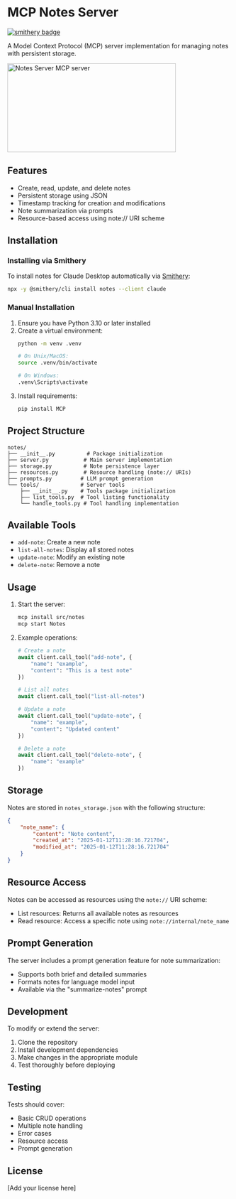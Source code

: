 # MCP Notes Server
[![smithery badge](https://smithery.ai/badge/notes)](https://smithery.ai/server/notes)

A Model Context Protocol (MCP) server implementation for managing notes with persistent storage.

<a href="https://glama.ai/mcp/servers/tg4ugmp8jr"><img width="380" height="200" src="https://glama.ai/mcp/servers/tg4ugmp8jr/badge" alt="Notes Server MCP server" /></a>

## Features

- Create, read, update, and delete notes
- Persistent storage using JSON
- Timestamp tracking for creation and modifications
- Note summarization via prompts
- Resource-based access using note:// URI scheme

## Installation

### Installing via Smithery

To install notes for Claude Desktop automatically via [Smithery](https://smithery.ai/server/notes):

```bash
npx -y @smithery/cli install notes --client claude
```

### Manual Installation
1. Ensure you have Python 3.10 or later installed
2. Create a virtual environment:
   ```bash
   python -m venv .venv
   
   # On Unix/MacOS:
   source .venv/bin/activate
   
   # On Windows:
   .venv\Scripts\activate
   ```
3. Install requirements:
   ```bash
   pip install MCP
   ```

## Project Structure

```
notes/
├── __init__.py          # Package initialization
├── server.py           # Main server implementation
├── storage.py          # Note persistence layer
├── resources.py        # Resource handling (note:// URIs)
├── prompts.py         # LLM prompt generation
└── tools/             # Server tools
    ├── __init__.py    # Tools package initialization
    ├── list_tools.py  # Tool listing functionality
    └── handle_tools.py # Tool handling implementation
```

## Available Tools

- `add-note`: Create a new note
- `list-all-notes`: Display all stored notes
- `update-note`: Modify an existing note
- `delete-note`: Remove a note

## Usage

1. Start the server:
   ```bash
   mcp install src/notes
   mcp start Notes
   ```

2. Example operations:
   ```python
   # Create a note
   await client.call_tool("add-note", {
       "name": "example",
       "content": "This is a test note"
   })

   # List all notes
   await client.call_tool("list-all-notes")

   # Update a note
   await client.call_tool("update-note", {
       "name": "example",
       "content": "Updated content"
   })

   # Delete a note
   await client.call_tool("delete-note", {
       "name": "example"
   })
   ```

## Storage

Notes are stored in `notes_storage.json` with the following structure:
```json
{
    "note_name": {
        "content": "Note content",
        "created_at": "2025-01-12T11:28:16.721704",
        "modified_at": "2025-01-12T11:28:16.721704"
    }
}
```

## Resource Access

Notes can be accessed as resources using the `note://` URI scheme:
- List resources: Returns all available notes as resources
- Read resource: Access a specific note using `note://internal/note_name`

## Prompt Generation

The server includes a prompt generation feature for note summarization:
- Supports both brief and detailed summaries
- Formats notes for language model input
- Available via the "summarize-notes" prompt

## Development

To modify or extend the server:
1. Clone the repository
2. Install development dependencies
3. Make changes in the appropriate module
4. Test thoroughly before deploying

## Testing

Tests should cover:
- Basic CRUD operations
- Multiple note handling
- Error cases
- Resource access
- Prompt generation

## License

[Add your license here]
